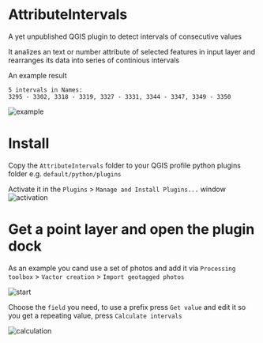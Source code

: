 # AttributeIntervals
A yet unpublished QGIS plugin to detect intervals of consecutive values

It analizes an text or number attribute of selected features in input layer and rearranges its data into series of continious intervals

An example result

```
5 intervals in Names:
3295 - 3302, 3318 - 3319, 3327 - 3331, 3344 - 3347, 3349 - 3350
```

![example](https://user-images.githubusercontent.com/57714410/157022239-18dbbb87-6afc-44d7-a846-d1722dc663cc.png)


# Install
Copy the `AttributeIntervals` folder to your QGIS profile python plugins folder e.g. `default/python/plugins`

Activate it in the `Plugins` > `Manage and Install Plugins...` window
![activation](https://user-images.githubusercontent.com/57714410/157021504-c0b1c335-ab44-411b-8598-8d3cb957e8e3.png)

# Get a point layer and open the plugin dock
As an example you cand use a set of photos and add it via `Processing toolbox` > `Vactor creation` > `Import geotagged photos`

![start](https://user-images.githubusercontent.com/57714410/157023997-4a7e7177-4fc7-442b-984f-cd692aa94080.png)

Choose the `field` you need, to use a prefix press `Get value` and edit it so you get a repeating value, press `Calculate intervals`

![calculation](https://user-images.githubusercontent.com/57714410/157025095-12d8464a-6bc0-477c-acc1-9115ccd9a850.png)
